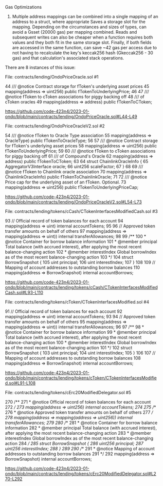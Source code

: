 Gas Optimizations
1. Multiple address mappings can be combined into a single mapping of an address to a struct, where appropriate
Saves a storage slot for the mapping. Depending on the circumstances and sizes of types, can avoid a Gsset (20000 gas) per mapping combined. Reads and subsequent writes can also be cheaper when a function requires both values and they both fit in the same storage slot. Finally, if both fields are accessed in the same function, can save ~42 gas per access due to not having to recalculate the key's keccak256 hash (Gkeccak256 - 30 gas) and that calculation's associated stack operations.

There are 8 instances of this issue:

File: contracts/lending/OndoPriceOracle.sol   #1

44  /// @notice Contract storage for fToken's underlying asset prices
45 mapping(address => uint256) public fTokenToUnderlyingPrice;
46
47  /// @notice fToken to cToken associations for piggy backing off
48  ///         of cToken oracles
49  mapping(address => address) public fTokenToCToken;

https://github.com/code-423n4/2023-01-ondo/blob/main/contracts/lending/OndoPriceOracle.sol#L44-L49


File: contracts/lending/OndoPriceOracleV2.sol   #2

54  /// @notice fToken to Oracle Type association
55  mapping(address => OracleType) public fTokenToOracleType;
56
57  /// @notice Contract storage for fToken's underlying asset prices
58  mapping(address => uint256) public fTokenToUnderlyingPrice;
59
60  /// @notice fToken to cToken associations for piggy backing off
61  ///         of Compound's Oracle
62  mapping(address => address) public fTokenToCToken;
63
64  struct ChainlinkOracleInfo {
65    AggregatorV3Interface oracle;
66    uint256 scaleFactor;
67  }
68
69  /// @notice fToken to Chainlink oracle association
70  mapping(address => ChainlinkOracleInfo) public fTokenToChainlinkOracle;
71
72  /// @notice Price cap for the underlying asset of an fToken. Optional.
73  mapping(address => uint256) public fTokenToUnderlyingPriceCap;

https://github.com/code-423n4/2023-01-ondo/blob/main/contracts/lending/OndoPriceOracleV2.sol#L54-L73


File: contracts/lending/tokens/cCash/CTokenInterfacesModifiedCash.sol   #3

93  // Official record of token balances for each account
94  mapping(address => uint) internal accountTokens;
95
96  // Approved token transfer amounts on behalf of others
97  mapping(address => mapping(address => uint)) internal transferAllowances;
98
99  /**
100   * @notice Container for borrow balance information
101   * @member principal Total balance (with accrued interest), after applying the most recent balance-changing action
102   * @member interestIndex Global borrowIndex as of the most recent balance-changing action
103   */
104  struct BorrowSnapshot {
105    uint principal;
106    uint interestIndex;
107  }
108
109  // Mapping of account addresses to outstanding borrow balances
110  mapping(address => BorrowSnapshot) internal accountBorrows;

https://github.com/code-423n4/2023-01-ondo/blob/main/contracts/lending/tokens/cCash/CTokenInterfacesModifiedCash.sol#L93-L110

File: contracts/lending/tokens/cToken/CTokenInterfacesModified.sol   #4

91  // Official record of token balances for each account
92  mapping(address => uint) internal accountTokens;
93
94  // Approved token transfer amounts on behalf of others
95  mapping(address => mapping(address => uint)) internal transferAllowances;
96
97  /**
98   * @notice Container for borrow balance information
99   * @member principal Total balance (with accrued interest), after applying the most recent balance-changing action
100   * @member interestIndex Global borrowIndex as of the most recent balance-changing action
101   */
102  struct BorrowSnapshot {
103    uint principal;
104    uint interestIndex;
105  }
106
107  // Mapping of account addresses to outstanding borrow balances
108  mapping(address => BorrowSnapshot) internal accountBorrows;

https://github.com/code-423n4/2023-01-ondo/blob/main/contracts/lending/tokens/cToken/CTokenInterfacesModified.sol#L91-L108

File: contracts/lending/tokens/cErc20ModifiedDelegator.sol   #5

270  /**
271   * @notice Official record of token balances for each account
272   */
273  mapping(address => uint256) internal accountTokens;
274
275  /**
276   * @notice Approved token transfer amounts on behalf of others
277   */
278  mapping(address => mapping(address => uint256)) internal transferAllowances;
279
280  /**
281   * @notice Container for borrow balance information
282   * @member principal Total balance (with accrued interest), after applying the most recent balance-changing action
283   * @member interestIndex Global borrowIndex as of the most recent balance-changing action
284   */
285  struct BorrowSnapshot {
286    uint256 principal;
287    uint256 interestIndex;
288  }
289
290  /**
291   * @notice Mapping of account addresses to outstanding borrow balances
291   */
292  mapping(address => BorrowSnapshot) internal accountBorrows;

https://github.com/code-423n4/2023-01-ondo/blob/main/contracts/lending/tokens/cErc20ModifiedDelegator.sol#L270-L292